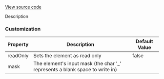 [View source code](https://github.com/OMNIALowCode/omnia3-samples/blob/master/webcomponents/web-components/MaskedInput/masked-input.js)

Description

### Customization
| Property | Description                     | Default Value |
|----------|---------------------------------|---------------|
| readOnly | Sets the element as read only | false         |
| mask | The element's input mask (the char '_' represents a blank space to write in) |          |